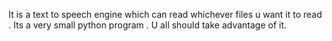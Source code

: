 It is a text to speech engine which can read whichever files u want it to read .
Its a very small python program .
U all should take advantage of it.
